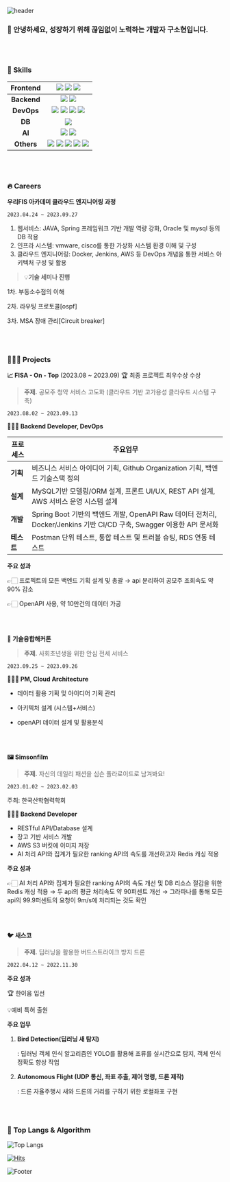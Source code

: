 ![header](https://capsule-render.vercel.app/api?type=waving&color=9DCEFF&height=230&section=header&text=Hello%20World!&fontSize=60&animation=fadeIn&fontAlignY=38&desc=&fontColor=ffffff&descAlignY=51&descAlign=50)
  </a>
</p>

### 🙇 안녕하세요, 성장하기 위해 끊임없이 노력하는 개발자 구소현입니다.

<br>
<br>

<!-- Body -->


### 🦾 Skills
|Frontend| <img src="https://img.shields.io/badge/html5-E34F26.svg?&style=for-the-badge&logo=html5&logoColor=white"> <img src="https://img.shields.io/badge/css3-1572B6.svg?&style=for-the-badge&logo=css3&logoColor=white"> <img src="https://img.shields.io/badge/javascript-F7DF1E.svg?&style=for-the-badge&logo=javascript&logoColor=white">|
|:----------:|:-------------:|
|__Backend__|<img src="https://img.shields.io/badge/Django-092E20?style=for-the-badge&logo=django&logoColor=FFFFFF"/> <img src="https://img.shields.io/badge/Spring Boot-6DB33F?style=for-the-badge&logo=springboot&logoColor=FFFFFF"/>|
|__DevOps__|<img src="https://img.shields.io/badge/docker-2496ED.svg?style=for-the-badge&logo=docker&logoColor=white"> <img src="https://img.shields.io/badge/Amazon EC2-FF9900?style=for-the-badge&logo=Amazon%20EC2&logoColor=white"> <img src="https://img.shields.io/badge/AmazonS3-569A31?style=for-the-badge&logo=AmazonS3&logoColor=white"> <img src="https://img.shields.io/badge/aws-232F3E.svg?&style=for-the-badge&logo=amazonaws&logoColor=white">|
|__DB__|<img src="https://img.shields.io/badge/MySQL-4479A1?style=for-the-badge&logo=MySQL&logoColor=black">|
|__AI__|<img src="https://img.shields.io/badge/YOLOv5-00FFFF?style=for-the-badge&logo=YOLO&logoColor=black"> <img src="https://img.shields.io/badge/Colab-F9AB00?style=for-the-badge&logo=Google%20Colab&logoColor=white">|
|__Others__|<img src="https://img.shields.io/badge/Git-F05032?style=for-the-badge&logo=Git&logoColor=white"> <img src="https://img.shields.io/badge/Notion-000000?style=for-the-badge&logo=Notion&logoColor=white"> <img src="https://img.shields.io/badge/GitKraken-179287?style=for-the-badge&logo=GitKraken&logoColor=white"> <img src="https://img.shields.io/badge/Postman-FF6C37?style=for-the-badge&logo=Postman&logoColor=white"> <img src="https://img.shields.io/badge/github-181717?style=for-the-badge&logo=github&logoColor=white">|

<br>
<br>

### 🔥 Careers
**우리FIS 아카데미 클라우드 엔지니어링 과정**

`2023.04.24 ~ 2023.09.27`

1. 웹서비스: JAVA, Spring 프레임워크 기반 개발 역량 강화, Oracle 및 mysql 등의 DB 적용
2. 인프라 시스템: vmware, cisco를 통한 가상화 시스템 환경 이해 및 구성
3. 클라우드 엔지니어링: Docker, Jenkins, AWS 등 DevOps 개념을 통한 서비스 아키텍처 구성 및 활용


> 💡**기술 세미나 진행**
> 

1차. 부동소수점의 이해

2차. 라우팅 프로토콜[ospf]

3차. MSA 장애 관리[Circuit breaker]

<br>
<br>

### 👩🏻‍💻 Projects
**📈 FISA - On - Top** (2023.08 ~ 2023.09)
  🏆 최종 프로젝트 최우수상 수상

> **주제.** 공모주 청약 서비스 고도화 (클라우드 기반 고가용성 클라우드 시스템 구축)
> 

`2023.08.02 ~ 2023.09.13`

**🧑🏼‍💻 Backend Developer,  DevOps**

| 프로세스 | 주요업무 |
| --- | --- |
| __기획__ | 비즈니스 서비스 아이디어 기획, Github Organization 기획, 백엔드 기술스택 정의 |
| __설계__ | MySQL기반 모델링/ORM 설계, 프론트 UI/UX, REST API 설계, AWS 서비스 운영 시스템 설계 |
| __개발__ | Spring Boot 기반의 백엔드 개발, OpenAPI Raw 데이터 전처리, Docker/Jenkins 기반 CI/CD 구축, Swagger 이용한 API 문서화 |
| __테스트__ | Postman 단위 테스트, 통합 테스트 및 트러블 슈팅, RDS 연동 테스트 |


**주요 성과**

👉🏻 프로젝트의 모든 백엔드 기획 설계 및 총괄 → api 분리하여 공모주 조회속도 약 90% 감소
    
👉🏻 OpenAPI 사용, 약 10만건의 데이터 가공

<br>
<br>
 
**💸 기술융합해커톤**
> **주제.** 사회초년생을 위한 안심 전세 서비스
> 

`2023.09.25 ~ 2023.09.26`

**🧑🏼‍💻 PM, Cloud Architecture**

- 데이터 활용 기획 및 아이디어 기획 관리

- 아키텍처 설계 (시스템+서비스)

- openAPI 데이터 설계 및 활용분석

<br>
<br>

**🖼️ Simsonfilm**

> **주제.**  자신의 데일리 패션을 심슨 폴라로이드로 남겨봐요!
> 

`2023.01.02 ~ 2023.02.03`

주최: 한국산학협력학회

**🧑🏼‍💻 Backend Developer**

- RESTful API/Database 설계
- 장고 기반 서비스 개발
- AWS S3 버킷에 이미지 저장
- AI 처리 API와 집계가 필요한 ranking API의 속도를 개선하고자 Redis 캐싱 적용

**주요 성과**

👉🏻 AI 처리 API와 집계가 필요한 ranking API의 속도 개선 및 DB 리소스 절감을 위한 Redis 캐싱 적용
 → 두 api의 평균 처리속도 약 90퍼센트 개선
 → 그라파나를 통해 모든 api의 99.9퍼센트의 요청이 9m/s에 처리되는 것도 확인

<br>
<br>

**🐦 새스코**

> **주제.** 딥러닝을 활용한 버드스트라이크 방지 드론
> 
`2022.04.12 ~ 2022.11.30`

**주요 성과**

  🏆 한이음 입선

  💡예비 특허 출원

**주요 업무**

1. **Bird Detection(딥러닝 새 탐지)**
    
    : 딥러닝 객체 인식 알고리즘인 YOLO를 활용해 조류를 실시간으로 탐지, 객체 인식 정확도 향상 작업
    
2. **Autonomous Flight (UDP 통신, 좌표 추출, 제어 명령, 드론 제작)**
    
    : 드론 자율주행시 새와 드론의 거리를 구하기 위한 로컬좌표 구현


<br>
<br>

### 🚌 Top Langs & Algorithm
![Top Langs](https://github-readme-stats.vercel.app/api/top-langs/?username=Sohyeon-Koo&layout=compact)
<!-- ![Sohyeon's github stats](https://github-readme-stats.vercel.app/api?username=Sohyeon-Koo&show_icons=true&theme=tokyonight) -->

[![Hits](https://hits.seeyoufarm.com/api/count/incr/badge.svg?url=https%3A%2F%2Fgithub.com%2FSohyeon-Koo&count_bg=%2379C83D&title_bg=%23555555&icon=&icon_color=%23E7E7E7&title=hits&edge_flat=false)](https://hits.seeyoufarm.com)

  ![Footer](https://capsule-render.vercel.app/api?type=waving&color=EAEAEA&height=100&section=footer)



</div>

